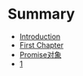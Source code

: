 # Summary

* [Introduction](README.md)
* [First Chapter](chapter1.md)
* [Promise对象](promisedui-8c615d282329.md)
* [1](#1)



